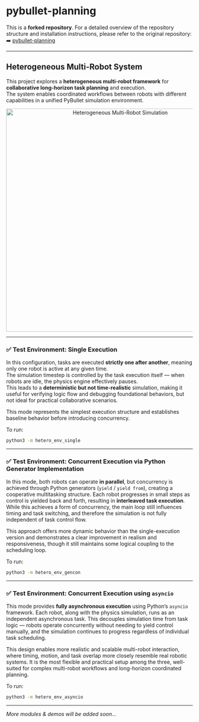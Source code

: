 # pybullet-planning

This is a **forked repository**. For a detailed overview of the repository structure and installation instructions, please refer to the original repository:  
➡️ [pybullet-planning](https://github.com/caelan/pybullet-planning)

---

## Heterogeneous Multi-Robot System

This project explores a **heterogeneous multi-robot framework** for **collaborative long-horizon task planning** and execution.  
The system enables coordinated workflows between robots with different capabilities in a unified PyBullet simulation environment.

<p align="center">
  <img src="images/hetero.gif" alt="Heterogeneous Multi-Robot Simulation" width="600"/>
</p>

---

### ✅ Test Environment: Single Execution

In this configuration, tasks are executed **strictly one after another**, meaning only one robot is active at any given time.  
The simulation timestep is controlled by the task execution itself — when robots are idle, the physics engine effectively pauses.  
This leads to a **deterministic but not time-realistic** simulation, making it useful for verifying logic flow and debugging foundational behaviors, but not ideal for practical collaborative scenarios.

This mode represents the simplest execution structure and establishes baseline behavior before introducing concurrency.

To run:

```bash
python3 -m hetero_env_single
````

---

### ✅ Test Environment: Concurrent Execution via Python Generator Implementation

In this mode, both robots can operate **in parallel**, but concurrency is achieved through Python generators (`yield` / `yield from`), creating a cooperative multitasking structure.
Each robot progresses in small steps as control is yielded back and forth, resulting in **interleaved task execution**.
While this achieves a form of concurrency, the main loop still influences timing and task switching, and therefore the simulation is not fully independent of task control flow.

This approach offers more dynamic behavior than the single-execution version and demonstrates a clear improvement in realism and responsiveness, though it still maintains some logical coupling to the scheduling loop.

To run:

```bash
python3 -m hetero_env_gencon
```

---

### ✅ Test Environment: Concurrent Execution using `asyncio`

This mode provides **fully asynchronous execution** using Python’s `asyncio` framework.
Each robot, along with the physics simulation, runs as an independent asynchronous task.
This decouples simulation time from task logic — robots operate concurrently without needing to yield control manually, and the simulation continues to progress regardless of individual task scheduling.

This design enables more realistic and scalable multi-robot interaction, where timing, motion, and task overlap more closely resemble real robotic systems.
It is the most flexible and practical setup among the three, well-suited for complex multi-robot workflows and long-horizon coordinated planning.

To run:

```bash
python3 -m hetero_env_asyncio
```

---

*More modules & demos will be added soon…*



